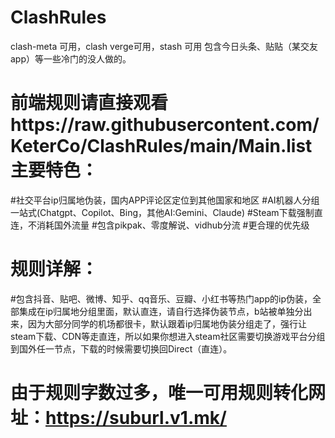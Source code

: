 # ClashRules
clash-meta 可用，clash verge可用，stash 可用
包含今日头条、贴贴（某交友app）等一些冷门的没人做的。

# 前端规则请直接观看https://raw.githubusercontent.com/KeterCo/ClashRules/main/Main.list   主要特色：
#社交平台ip归属地伪装，国内APP评论区定位到其他国家和地区
#AI机器人分组一站式(Chatgpt、Copilot、Bing，其他AI:Gemini、Claude)
#Steam下载强制直连，不消耗国外流量
#包含pikpak、零度解说、vidhub分流
#更合理的优先级

# 规则详解：
#包含抖音、贴吧、微博、知乎、qq音乐、豆瓣、小红书等热门app的ip伪装，全部集成在ip归属地分组里面，默认直连，请自行选择伪装节点，b站被单独分出来，因为大部分同学的机场都很卡，默认跟着ip归属地伪装分组走了，强行让steam下载、CDN等走直连，所以如果你想进入steam社区需要切换游戏平台分组到国外任一节点，下载的时候需要切换回Direct（直连）。


# 由于规则字数过多，唯一可用规则转化网址：https://suburl.v1.mk/

